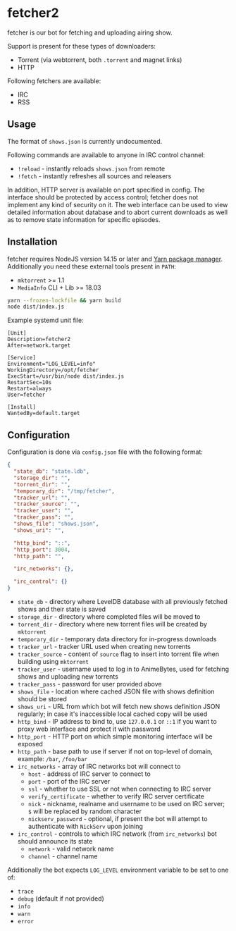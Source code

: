 # fetcher2

fetcher is our bot for fetching and uploading airing show.

Support is present for these types of downloaders:

- Torrent (via webtorrent, both `.torrent` and magnet links)
- HTTP

Following fetchers are available:

- IRC
- RSS

## Usage

The format of `shows.json` is currently undocumented.

Following commands are available to anyone in IRC control channel:

- `!reload` - instantly reloads `shows.json` from remote
- `!fetch` - instantly refreshes all sources and releasers

In addition, HTTP server is available on port specified in config.
The interface should be protected by access control; fetcher does not implement any kind of security on it.
The web interface can be used to view detailed information about database and to abort current
downloads as well as to remove state information for specific episodes.

## Installation

fetcher requires NodeJS version 14.15 or later and [Yarn package manager](https://classic.yarnpkg.com/).
Additionally you need these external tools present in `PATH`:

- `mktorrent` >= 1.1
- `MediaInfo` CLI + Lib >= 18.03

```sh
yarn --frozen-lockfile && yarn build
node dist/index.js
```

Example systemd unit file:

```systemd
[Unit]
Description=fetcher2
After=network.target

[Service]
Environment="LOG_LEVEL=info"
WorkingDirectory=/opt/fetcher
ExecStart=/usr/bin/node dist/index.js
RestartSec=10s
Restart=always
User=fetcher

[Install]
WantedBy=default.target
```

## Configuration

Configuration is done via `config.json` file with the following format:

```json
{
  "state_db": "state.ldb",
  "storage_dir": "",
  "torrent_dir": "",
  "temporary_dir": "/tmp/fetcher",
  "tracker_url": "",
  "tracker_source": "",
  "tracker_user": "",
  "tracker_pass": "",
  "shows_file": "shows.json",
  "shows_uri": "",

  "http_bind": "::",
  "http_port": 3004,
  "http_path": "",

  "irc_networks": {},

  "irc_control": {}
}
```

- `state_db` - directory where LevelDB database with all previously fetched shows and their state is saved
- `storage_dir` - directory where completed files will be moved to
- `torrent_dir` - directory where new torrent files will be created by `mktorrent`
- `temporary_dir` - temporary data directory for in-progress downloads
- `tracker_url` - tracker URL used when creating new torrents
- `tracker_source` - content of `source` flag to insert into torrent file when building using `mktorrent`
- `tracker_user` - username used to log in to AnimeBytes, used for fetching shows and uploading new torrents
- `tracker_pass` - password for user provided above
- `shows_file` - location where cached JSON file with shows definition should be stored
- `shows_uri` - URL from which bot will fetch new shows definition JSON regularly; in case it's inaccessible local cached copy will be used
- `http_bind` - IP address to bind to, use `127.0.0.1` or `::1` if you want to proxy web interface and protect it with password
- `http_port` - HTTP port on which simple monitoring interface will be exposed
- `http_path` - base path to use if server if not on top-level of domain, example: `/bar`, `/foo/bar`
- `irc_networks` - array of IRC networks bot will connect to
  - `host` - address of IRC server to connect to
  - `port` - port of the IRC server
  - `ssl` - whether to use SSL or not when connecting to IRC server
  - `verify_certificate` - whether to verify IRC server certificate
  - `nick` - nickname, realname and username to be used on IRC server; `$` will be replaced by random character
  - `nickserv_password` - optional, if present the bot will attempt to authenticate with `NickServ` upon joining
- `irc_control` - controls to which IRC network (from `irc_networks`) bot should announce its state
  - `network` - valid network name
  - `channel` - channel name

Additionally the bot expects `LOG_LEVEL` environment variable to be set to one of:

- `trace`
- `debug` (default if not provided)
- `info`
- `warn`
- `error`
